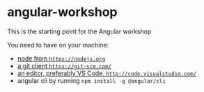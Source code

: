 # angular-workshop
This is the starting point for the Angular workshop

You need to have on your machine:
  - [node from `https://nodejs.org`](https://nodejs.org)
  - [a git client `https://git-scm.com/`](https://git-scm.com/)
  - [an editor, preferably VS Code, `http://code.visualstudio.com/`](http://code.visualstudio.com/)
  - angular cli by running `npm install -g @angular/cli` 
  
